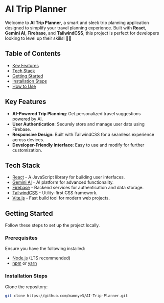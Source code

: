 # AI Trip Planner

Welcome to **AI Trip Planner**, a smart and sleek trip planning application designed to simplify your travel planning experience. Built with **React**, **Gemini AI**, **Firebase**, and **TailwindCSS**, this project is perfect for developers looking to level up their skills! 🚀🌟

## Table of Contents

- [Key Features](#key-features)
- [Tech Stack](#tech-stack)
- [Getting Started](#getting-started)
- [Installation Steps](#installation-steps)
- [How to Use](#how-to-use)


## Key Features

- **AI-Powered Trip Planning**: Get personalized travel suggestions powered by AI.
- **User Authentication**: Securely store and manage user data using Firebase.
- **Responsive Design**: Built with TailwindCSS for a seamless experience across devices.
- **Developer-Friendly Interface**: Easy to use and modify for further customization.

## Tech Stack

- [React](https://reactjs.org/) - A JavaScript library for building user interfaces.
- [Gemini AI](https://gemini.ai/) - AI platform for advanced functionality.
- [Firebase](https://firebase.google.com/) - Backend services for authentication and data storage.
- [TailwindCSS](https://tailwindcss.com/) - Utility-first CSS framework.
- [Vite.js](https://vitejs.dev/) - Fast build tool for modern web projects.

## Getting Started

Follow these steps to set up the project locally.

### Prerequisites

Ensure you have the following installed:
- [Node.js](https://nodejs.org/) (LTS recommended)
- [npm](https://www.npmjs.com/) or [yarn](https://yarnpkg.com/)

### Installation Steps

 Clone the repository:
   ```sh
   git clone https://github.com/mannye3/AI-Trip-Planner.git
